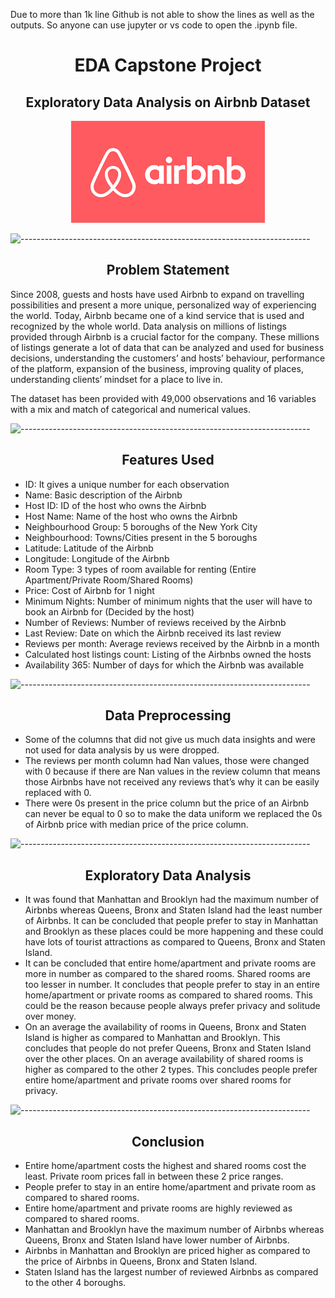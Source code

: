 Due to more than 1k line Github is not able to show the lines as well as the outputs.
So anyone can use jupyter or vs code to open the .ipynb file.

<h1 align="center"> EDA Capstone Project </h1>

<h2 align="center"> Exploratory Data Analysis on Airbnb Dataset </h2>

<p align="center"> 
  <img src="Image/download.jpg" alt="airbnb.jpg">
</p>

![------------------------------------------------------------------------](https://raw.githubusercontent.com/andreasbm/readme/master/assets/lines/rainbow.png)

<h2 align="center"> Problem Statement </h2>

Since 2008, guests and hosts have used Airbnb to expand on travelling possibilities and present a more unique, personalized way of experiencing the world. Today, Airbnb
became one of a kind service that is used and recognized by the whole world. Data analysis on millions of listings provided through Airbnb is a crucial factor for the
company. These millions of listings generate a lot of data that can be analyzed and used for business decisions, understanding the customers’ and hosts’ behaviour, performance of the platform, expansion of the business, improving quality of places, understanding clients’ mindset for a place to live in.

The dataset has been provided with 49,000 observations and 16 variables with a mix and match of categorical and numerical values.

![------------------------------------------------------------------------](https://raw.githubusercontent.com/andreasbm/readme/master/assets/lines/rainbow.png)

<h2 align="center"> Features Used </h2>

* ID: It gives a unique number for each observation
* Name: Basic description of the Airbnb
* Host ID: ID of the host who owns the Airbnb
* Host Name: Name of the host who owns the Airbnb
* Neighbourhood Group: 5 boroughs of the New York City
* Neighbourhood: Towns/Cities present in the 5 boroughs
* Latitude: Latitude of the Airbnb
* Longitude: Longitude of the Airbnb
* Room Type: 3 types of room available for renting (Entire Apartment/Private Room/Shared Rooms)
* Price: Cost of Airbnb for 1 night
* Minimum Nights: Number of minimum nights that the user will have to book an Airbnb for (Decided by the host) 
* Number of Reviews: Number of reviews received by the Airbnb
* Last Review: Date on which the Airbnb received its last review
* Reviews per month: Average reviews received by the Airbnb in a month
* Calculated host listings count: Listing of the Airbnbs owned the hosts
* Availability 365: Number of days for which the Airbnb was available

![------------------------------------------------------------------------](https://raw.githubusercontent.com/andreasbm/readme/master/assets/lines/rainbow.png)

<h2 align="center"> Data Preprocessing </h2>

* Some of the columns that did not give us much data insights and were not used for data analysis by us were dropped.
* The reviews per month column had Nan values, those were changed with 0 because if there are Nan values in the review column that means those Airbnbs have not received any reviews that’s why it can be easily replaced with 0.
* There were 0s present in the price column but the price of an Airbnb can never be equal to 0 so to make the data uniform we replaced the 0s of Airbnb price with median price of the price column.

![------------------------------------------------------------------------](https://raw.githubusercontent.com/andreasbm/readme/master/assets/lines/rainbow.png)

<h2 align="center"> Exploratory Data Analysis </h2>

* It was found that Manhattan and Brooklyn had the maximum number of Airbnbs whereas Queens, Bronx and Staten Island had the least number of Airbnbs. It can be concluded that people prefer to stay in Manhattan and Brooklyn as these places could be more happening and these could have lots of tourist attractions as compared to Queens, Bronx and Staten Island.
* It can be concluded that entire home/apartment and private rooms are more in number as compared to the shared rooms. Shared rooms are too lesser in number. It concludes that people prefer to stay in an entire home/apartment or private rooms as compared to shared rooms. This could be the reason because people always prefer privacy and solitude over money.
* On an average the availability of rooms in Queens, Bronx and Staten Island is higher as compared to Manhattan and Brooklyn. This concludes that people do not prefer Queens, Bronx and Staten Island over the other places. On an average availability of shared rooms is higher as compared to the other 2 types. This concludes people prefer entire home/apartment and private rooms over shared rooms for privacy.

![------------------------------------------------------------------------](https://raw.githubusercontent.com/andreasbm/readme/master/assets/lines/rainbow.png)

<h2 align="center"> Conclusion </h2>

* Entire home/apartment costs the highest and shared rooms cost the least. Private room prices fall in between these 2 price ranges.
* People prefer to stay in an entire home/apartment and private room as compared to shared rooms.
* Entire home/apartment and private rooms are highly reviewed as compared to shared rooms.
* Manhattan and Brooklyn have the maximum number of Airbnbs whereas Queens, Bronx and Staten Island have lower number of Airbnbs.
* Airbnbs in Manhattan and Brooklyn are priced higher as compared to the price of Airbnbs in Queens, Bronx and Staten Island.
* Staten Island has the largest number of reviewed Airbnbs as compared to the other 4 boroughs.
